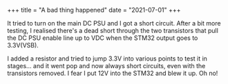+++
title = "A bad thing happened"
date = "2021-07-01"
+++

It tried to turn on the main DC PSU and I got a short circuit. After a bit more testing, I realised there's a dead short through the two transistors that pull the DC PSU enable line up to VDC when the STM32 output goes to 3.3V(VSB).

I added a resistor and tried to jump 3.3V into various points to test it in stages... and it went pop and now always short circuits, even with the transistors removed. I fear I put 12V into the STM32 and blew it up. Oh no!
